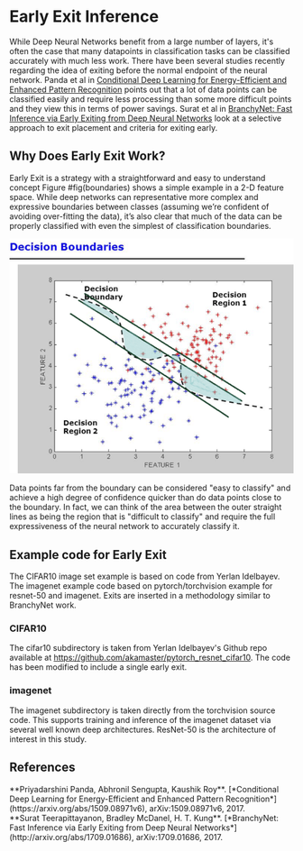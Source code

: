 # Early Exit Inference
While Deep Neural Networks benefit from a large number of layers, it's often the case that many datapoints in classification tasks can be classified accurately with much less work. There have been several studies recently regarding the idea of exiting before the normal endpoint of the neural network. Panda et al in [Conditional Deep Learning for Energy-Efficient and Enhanced Pattern Recognition](#panda) points out that a lot of data points can be classified easily and require less processing than some more difficult points and they view this in terms of power savings. Surat et al in [BranchyNet: Fast Inference via Early Exiting from Deep Neural Networks](#branchynet) look at a selective approach to exit placement and criteria for exiting early.

## Why Does Early Exit Work?
Early Exit is a strategy with a straightforward and easy to understand concept Figure #fig(boundaries) shows a simple example in a 2-D feature space. While deep networks can representative more complex and expressive boundaries between classes (assuming we’re confident of avoiding over-fitting the data), it’s also clear that much of the data can be properly classified with even the simplest of classification boundaries.

![Figure !fig(boundaries): Simple and more expressive classification boundaries](/docs-src/docs/imgs/decision_boundary.png)

Data points far from the boundary can be considered "easy to classify" and achieve a high degree of confidence quicker than do data points close to the boundary. In fact, we can think of the area between the outer straight lines as being the region that is "difficult to classify" and require the full expressiveness of the neural network to accurately classify it.

## Example code for Early Exit
The CIFAR10 image set example is based on code from Yerlan Idelbayev. The imagenet example code based on pytorch/torchvision example for resnet-50 and imagenet. Exits are inserted in a methodology similar to BranchyNet work.

### CIFAR10
The cifar10 subdirectory is taken from Yerlan Idelbayev's Github repo available at https://github.com/akamaster/pytorch_resnet_cifar10. The code has been modified to include a single early exit. 

### imagenet
The imagenet subdirectory is taken directly from the torchvision source code. This supports training and inference of the imagenet dataset via several well known deep architectures. ResNet-50 is the architecture of interest in this study.

## References
<div id="panda"></div> **Priyadarshini Panda, Abhronil Sengupta, Kaushik Roy**.
    [*Conditional Deep Learning for Energy-Efficient and Enhanced Pattern Recognition*](https://arxiv.org/abs/1509.08971v6), arXiv:1509.08971v6, 2017.

<div id="branchynet"></div> **Surat Teerapittayanon, Bradley McDanel, H. T. Kung**.
    [*BranchyNet: Fast Inference via Early Exiting from Deep Neural Networks*](http://arxiv.org/abs/1709.01686), arXiv:1709.01686, 2017.
